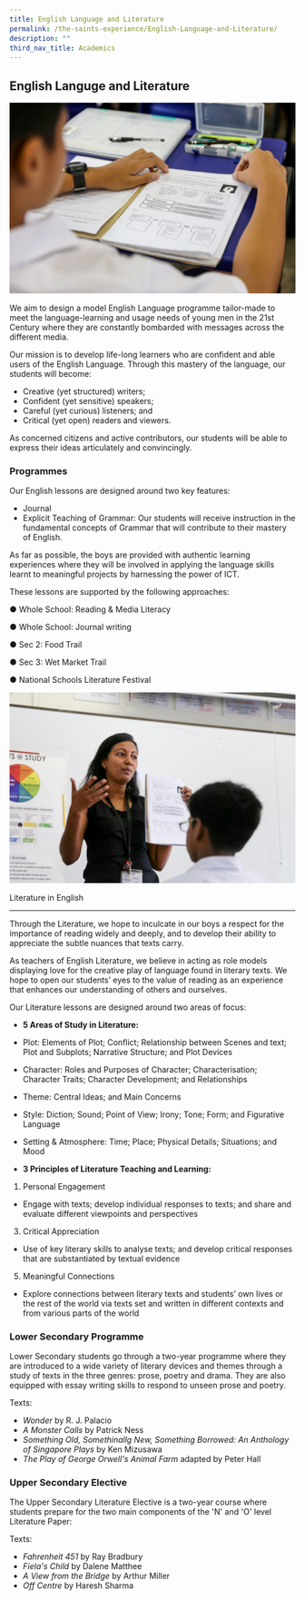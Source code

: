 ```yaml
---
title: English Language and Literature
permalink: /the-saints-experience/English-Language-and-Literature/
description: ""
third_nav_title: Academics
---
```

## English Languge and Literature 

![](/images/Saints%20Experience%20-_%20Academics%20-_%20English%20Language%20%20Literature.jpeg)

We aim to design a model English Language programme tailor-made to meet the language-learning and usage needs of young men in the 21st Century where they are constantly bombarded with messages across the different media.  

  

Our mission is to develop life-long learners who are confident and able users of the English Language. Through this mastery of the language, our students will become:

*   Creative (yet structured) writers; 
*   Confident (yet sensitive) speakers; 
*   Careful (yet curious) listeners; and 
*   Critical (yet open) readers and viewers.  

  

As concerned citizens and active contributors, our students will be able to express their ideas articulately and convincingly.

  

### Programmes

Our English lessons are designed around two key features:

*   Journal
*   Explicit Teaching of Grammar: Our students will receive instruction in the fundamental concepts of Grammar that will contribute to their mastery of English. 

  

As far as possible, the boys are provided with authentic learning experiences where they will be involved in applying the language skills learnt to meaningful projects by harnessing the power of ICT. 

  

These lessons are supported by the following approaches:

  

● Whole School: Reading & Media Literacy 

● Whole School: Journal writing

● Sec 2: Food Trail

● Sec 3: Wet Market Trail

● National Schools Literature Festival

![](/images/2018_07Jul12_SASS_English(2nd%20Photog)-4.jpeg)

Literature in English  

------------------------

Through the Literature, we hope to inculcate in our boys a respect for the importance of reading widely and deeply, and to develop their ability to appreciate the subtle nuances that texts carry.

  

As teachers of English Literature, we believe in acting as role models displaying love for the creative play of language found in literary texts. We hope to open our students’ eyes to the value of reading as an experience that enhances our understanding of others and ourselves.

  

Our Literature lessons are designed around two areas of focus:

  

*   **5 Areas of Study in Literature:**  

*   Plot: Elements of Plot; Conflict; Relationship between Scenes and text; Plot and Subplots; Narrative Structure; and Plot Devices
*   Character: Roles and Purposes of Character; Characterisation; Character Traits; Character Development; and Relationships
*   Theme: Central Ideas; and Main Concerns
*   Style: Diction; Sound; Point of View; Irony; Tone; Form; and Figurative Language
*   Setting & Atmosphere: Time; Place; Physical Details; Situations; and Mood

*   **3 Principles of Literature Teaching and Learning:** 

1.  Personal Engagement

*   Engage with texts; develop individual responses to texts; and share and evaluate different viewpoints and perspectives

3.  Critical Appreciation

*   Use of key literary skills to analyse texts; and develop critical responses that are substantiated by textual evidence  

5.  Meaningful Connections  

*   Explore connections between literary texts and students’ own lives or the rest of the world via texts set and written in different contexts and from various parts of the world 

  

### Lower Secondary Programme

Lower Secondary students go through a two-year programme where they are introduced to a wide variety of literary devices and themes through a study of texts in the three genres: prose, poetry and drama. They are also equipped with essay writing skills to respond to unseen prose and poetry.    

  

Texts:

*   _Wonder_ by R. J. Palacio
*   _A Monster Calls_ by Patrick Ness
*   _Something Old, Somethinallg New, Something Borrowed: An Anthology of Singapore Plays_ by Ken Mizusawa
*   _The Play of George Orwell's Animal Farm_ adapted by Peter Hall

  

### Upper Secondary Elective

The Upper Secondary Literature Elective is a two-year course where students prepare for the two main components of the 'N' and 'O' level Literature Paper:

  

Texts:

*   _Fahrenheit 451_ by Ray Bradbury
*   _Fiela's Child_ by Dalene Matthee
*   _A View from the Bridge_ by Arthur Miller
*   _Off Centre_ by Haresh Sharma